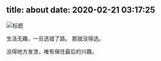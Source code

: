 title: about
date: 2020-02-21 03:17:25
---
![标题](https://zhengapple.xyz/图片/hexo/about/标题.jpg)

生活无趣，一旦选错了路。
那就没得选。

没得地方发泄，唯有保住最后的兴趣。
